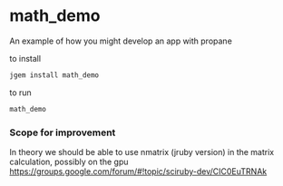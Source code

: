 # math_demo
An example of how you might develop an app with propane

to install

```bash
jgem install math_demo
```

to run

```bash
math_demo
```

### Scope for improvement

In theory we should be able to use nmatrix (jruby version) in the matrix calculation, possibly on the gpu https://groups.google.com/forum/#!topic/sciruby-dev/CIC0EuTRNAk
